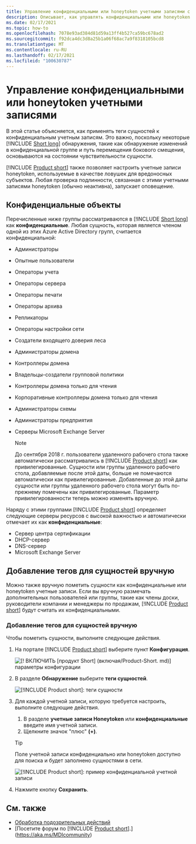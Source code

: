 ```yaml
---
title: Управление конфиденциальными или honeytoken учетными записями с помощью защитника Майкрософт для идентификации
description: Описывает, как управлять конфиденциальными или honeytoken учетными записями с помощью защитника Майкрософт для идентификации.
ms.date: 02/17/2021
ms.topic: how-to
ms.openlocfilehash: 7078e93ad384d81d59a13ff4b527ca59bc678ad2
ms.sourcegitcommit: f92dca4dc3d8a25b1a06f68ac7a9f8318105bcd8
ms.translationtype: MT
ms.contentlocale: ru-RU
ms.lasthandoff: 02/17/2021
ms.locfileid: "100630787"
---
```

# <a name="manage-sensitive-or-honeytoken-accounts"></a>Управление конфиденциальными или honeytoken учетными записями

В этой статье объясняется, как применять теги сущностей к конфиденциальным учетным записям. Это важно, поскольку некоторые [!INCLUDE [Short long](includes/product-short.md)] обнаружения, такие как обнаружение изменений в конфиденциальной группе и путь перемещения бокового смещения, основываются на состоянии чувствительности сущности.

[!INCLUDE [Product short](includes/product-short.md)] также позволяет настроить учетные записи honeytoken, используемые в качестве ловушек для вредоносных субъектов. Любая проверка подлинности, связанная с этими учетными записями honeytoken (обычно неактивна), запускает оповещение.

## <a name="sensitive-entities"></a>Конфиденциальные объекты

Перечисленные ниже группы рассматриваются в [!INCLUDE [Short long](includes/product-short.md)] как **конфиденциальные**. Любая сущность, которая является членом одной из этих Azure Active Directory групп, считается конфиденциальной:

- Администраторы
- Опытные пользователи
- Операторы учета
- Операторы сервера
- Операторы печати
- Операторы архива
- Репликаторы
- Операторы настройки сети
- Создатели входящего доверия леса
- Администраторы домена
- Контроллеры домена
- Владельцы-создатели групповой политики
- Контроллеры домена только для чтения
- Корпоративные контроллеры домена только для чтения
- Администраторы схемы
- Администраторы предприятия
- Серверы Microsoft Exchange Server

  > [!NOTE]
  > До сентября 2018 г. пользователи удаленного рабочего стола также автоматически рассматривались в [!INCLUDE [Product short](includes/product-short.md)] как привилегированные. Сущности или группы удаленного рабочего стола, добавляемые после этой даты, больше не помечаются автоматически как привилегированные. Добавленные до этой даты сущности или группы удаленного рабочего стола могут быть по-прежнему помечены как привилегированные. Параметр привилегированности теперь можно изменять вручную.

Наряду с этими группами [!INCLUDE [Product short](includes/product-short.md)] определяет следующие серверы ресурсов с высокой важностью и автоматически отмечает их как **конфиденциальные**:

- Сервер центра сертификации
- DHCP-сервер
- DNS-сервер
- Microsoft Exchange Server

## <a name="manually-tagging-entities"></a>Добавление тегов для сущностей вручную

Можно также вручную пометить сущности как конфиденциальные или honeytoken учетные записи. Если вы вручную размечать дополнительных пользователей или группы, такие как члены доски, руководители компании и менеджеры по продажам, [!INCLUDE [Product short](includes/product-short.md)] будут считать их конфиденциальными.

### <a name="to-manually-tag-entities"></a>Добавление тегов для сущностей вручную

Чтобы пометить сущности, выполните следующие действия.

1. На портале [!INCLUDE [Product short](includes/product-short.md)] выберите пункт **Конфигурация**.

    ![[! ВКЛЮЧИТЬ [продукт Short] (включая/Product-Short. md)] параметры конфигурации](media/config-menu.png)

1. В разделе **Обнаружение** выберите **теги сущностей**.

    ![[!INCLUDE [Product short](includes/product-short.md)]: теги сущности](media/entity-tags.png)

1. Для каждой учетной записи, которую требуется настроить, выполните следующие действия.
    1. В разделе **учетные записи Honeytoken** или **конфиденциальные** введите имя учетной записи.
    1. Щелкните значок "плюс" **(+)**.

    > [!TIP]
    > Поле учетной записи конфиденциально или honeytoken доступно для поиска и будет заполнено сущностями в сети.

    ![[!INCLUDE [Product short](includes/product-short.md)]: пример конфиденциальной учетной записи](media/sensitive-account-sample.png)

1. Нажмите кнопку **Сохранить**.

## <a name="see-also"></a>См. также

- [Обработка подозрительных действий](working-with-suspicious-activities.md)
- [Посетите форум по [!INCLUDE [Product short](includes/product-short.md)].](https://aka.ms/MDIcommunity)
